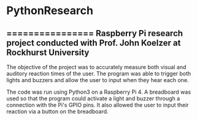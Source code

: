 # PythonResearch
================
Raspberry Pi research project conducted with Prof. John Koelzer at Rockhurst University
-----------------------------------------------------------------------------------------

The objective of the project was to accurately measure both visual and auditory reaction times of the user. The program was able to trigger both lights and buzzers and allow the
user to input when they hear each one.

The code was run using Python3 on a Raspberry Pi 4. A breadboard was used so that the program could activate a light and buzzer through a connection with the Pi's GPIO pins. It 
also allowed the user to input their reaction via a button on the breadboard.

